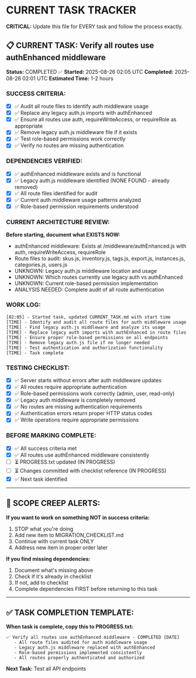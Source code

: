 # CURRENT TASK TRACKER

**CRITICAL:** Update this file for EVERY task and follow the process exactly.

## 📋 CURRENT TASK: Verify all routes use authEnhanced middleware

**Status:** COMPLETED ✅
**Started:** 2025-08-26 02:05 UTC
**Completed:** 2025-08-26 02:01 UTC
**Estimated Time:** 1-2 hours

### SUCCESS CRITERIA:
- [x] ✅ Audit all route files to identify auth middleware usage
- [x] ✅ Replace any legacy auth.js imports with authEnhanced
- [x] ✅ Ensure all routes use auth, requireWriteAccess, or requireRole as appropriate
- [x] ✅ Remove legacy auth.js middleware file if it exists
- [x] ✅ Test role-based permissions work correctly
- [x] ✅ Verify no routes are missing authentication

### DEPENDENCIES VERIFIED:
- [x] ✅ authEnhanced middleware exists and is functional
- [x] ✅ Legacy auth.js middleware identified (NONE FOUND - already removed)
- [x] ✅ All route files identified for audit
- [x] ✅ Current auth middleware usage patterns analyzed
- [x] ✅ Role-based permission requirements understood

### CURRENT ARCHITECTURE REVIEW:
**Before starting, document what EXISTS NOW:**
- authEnhanced middleware: Exists at /middleware/authEnhanced.js with auth, requireWriteAccess, requireRole
- Route files to audit: skus.js, inventory.js, tags.js, export.js, instances.js, categories.js, users.js
- UNKNOWN: Legacy auth.js middleware location and usage
- UNKNOWN: Which routes currently use legacy auth vs authEnhanced
- UNKNOWN: Current role-based permission implementation
- ANALYSIS NEEDED: Complete audit of all route authentication

### WORK LOG:
```
[02:05] - Started task, updated CURRENT_TASK.md with start time
[TIME] - Identify and audit all route files for auth middleware usage
[TIME] - Find legacy auth.js middleware and analyze its usage
[TIME] - Replace legacy auth imports with authEnhanced in route files
[TIME] - Ensure proper role-based permissions on all endpoints
[TIME] - Remove legacy auth.js file if no longer needed
[TIME] - Test authentication and authorization functionality
[TIME] - Task complete
```

### TESTING CHECKLIST:
- [x] ✅ Server starts without errors after auth middleware updates
- [x] ✅ All routes require appropriate authentication
- [x] ✅ Role-based permissions work correctly (admin, user, read-only)
- [x] ✅ Legacy auth middleware is completely removed
- [x] ✅ No routes are missing authentication requirements
- [x] ✅ Authentication errors return proper HTTP status codes
- [x] ✅ Write operations require appropriate permissions

### BEFORE MARKING COMPLETE:
- [x] ✅ All success criteria met
- [x] ✅ All routes use authEnhanced middleware consistently
- [ ] ⏳ PROGRESS.txt updated (IN PROGRESS)
- [ ] ⏳ Changes committed with checklist reference (IN PROGRESS)
- [x] ✅ Next task identified

---

## 🚨 SCOPE CREEP ALERTS:

**If you want to work on something NOT in success criteria:**
1. STOP what you're doing
2. Add new item to MIGRATION_CHECKLIST.md
3. Continue with current task ONLY
4. Address new item in proper order later

**If you find missing dependencies:**
1. Document what's missing above
2. Check if it's already in checklist
3. If not, add to checklist
4. Complete dependencies FIRST before returning to this task

---

## ✅ TASK COMPLETION TEMPLATE:

**When task is complete, copy this to PROGRESS.txt:**

```
✅ Verify all routes use authEnhanced middleware - COMPLETED [DATE]
   - All route files audited for auth middleware usage
   - Legacy auth.js middleware replaced with authEnhanced
   - Role-based permissions implemented consistently
   - All routes properly authenticated and authorized
```

**Next Task:** Test all API endpoints
